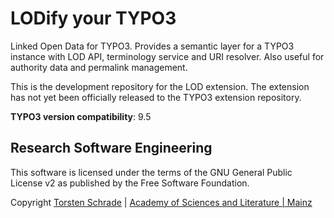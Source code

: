 # LODify your TYPO3

Linked Open Data for TYPO3. Provides a semantic layer for a TYPO3 instance with LOD API,
terminology service and URI resolver. Also useful for authority data and permalink 
management.

This is the development repository for the LOD extension. The extension has not yet been 
officially released to the TYPO3 extension repository.

**TYPO3 version compatibility**: 9.5

## Research Software Engineering

This software is licensed under the terms of the GNU General Public License v2
as published by the Free Software Foundation.

Copyright <a href="https://orcid.org/0000-0002-0953-2818">Torsten Schrade</a> | <a href="http://www.adwmainz.de">Academy of Sciences and Literature | Mainz</a>
